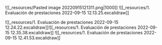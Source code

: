 ![[_resources/Pasted image 20220915121311.png|1000]]
![[_resources/1. Evaluación de prestaciones 2022-09-15 12.13.25.excalidraw]]


![[_resources/1. Evaluación de prestaciones 2022-09-15 12.24.22.excalidraw]]![[_resources/1. Evaluación de prestaciones 2022-09-15 12.35.38.excalidraw]]
![[_resources/1. Evaluación de prestaciones 2022-09-15 12.41.53.excalidraw]]
